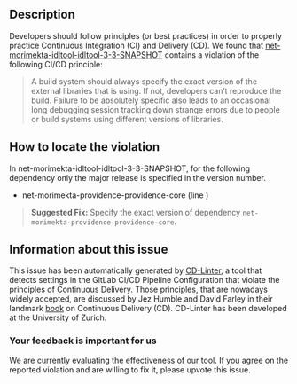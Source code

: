 
## Description
Developers should follow principles (or best practices) in order to properly practice Continuous Integration (CI) and Delivery (CD).
We found that [net-morimekta-idltool-idltool-3-3-SNAPSHOT](https://gitlab.com/morimekta/idltool/blob/master/.gitlab-ci.yml) contains a violation of the following CI/CD principle:

> A build system should always specify the exact version of the external libraries that is using.
If not, developers can’t reproduce the build. Failure to be absolutely specific also leads to an occasional long debugging session tracking down strange errors due to people or build systems using different versions of libraries.

## How to locate the violation

In net-morimekta-idltool-idltool-3-3-SNAPSHOT, for the following dependency only the major release is specified in the version number.

* net-morimekta-providence-providence-core (line )

> **Suggested Fix:** Specify the exact version of dependency `net-morimekta-providence-providence-core`.

## Information about this issue

This issue has been automatically generated by [CD-Linter](https://gitlab.com/Jancso/configuration-analytics), a tool that detects settings in the GitLab CI/CD Pipeline Configuration that violate the principles of Continuous Delivery. Those principles, that are nowadays widely accepted, are discussed by Jez Humble and David Farley in their landmark [book](https://www.oreilly.com/library/view/continuous-delivery-reliable/9780321670250/) on Continuous Delivery (CD). CD-Linter has been developed at the University of Zurich.

### Your feedback is important for us
We are currently evaluating the effectiveness of our tool. If you agree on the reported violation and are willing to fix it, please upvote this issue.